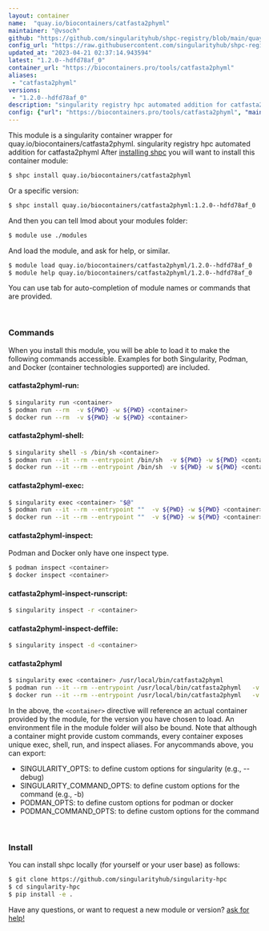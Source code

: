 ```yaml
---
layout: container
name:  "quay.io/biocontainers/catfasta2phyml"
maintainer: "@vsoch"
github: "https://github.com/singularityhub/shpc-registry/blob/main/quay.io/biocontainers/catfasta2phyml/container.yaml"
config_url: "https://raw.githubusercontent.com/singularityhub/shpc-registry/main/quay.io/biocontainers/catfasta2phyml/container.yaml"
updated_at: "2023-04-21 02:37:14.943594"
latest: "1.2.0--hdfd78af_0"
container_url: "https://biocontainers.pro/tools/catfasta2phyml"
aliases:
 - "catfasta2phyml"
versions:
 - "1.2.0--hdfd78af_0"
description: "singularity registry hpc automated addition for catfasta2phyml"
config: {"url": "https://biocontainers.pro/tools/catfasta2phyml", "maintainer": "@vsoch", "description": "singularity registry hpc automated addition for catfasta2phyml", "latest": {"1.2.0--hdfd78af_0": "sha256:3f950b0242e2aace28f6bd9ea441309085c56ab9a4d762ba60dd3d9c7362034d"}, "tags": {"1.2.0--hdfd78af_0": "sha256:3f950b0242e2aace28f6bd9ea441309085c56ab9a4d762ba60dd3d9c7362034d"}, "docker": "quay.io/biocontainers/catfasta2phyml", "aliases": {"catfasta2phyml": "/usr/local/bin/catfasta2phyml"}}
---
```


This module is a singularity container wrapper for quay.io/biocontainers/catfasta2phyml.
singularity registry hpc automated addition for catfasta2phyml
After [installing shpc](#install) you will want to install this container module:


```bash
$ shpc install quay.io/biocontainers/catfasta2phyml
```

Or a specific version:

```bash
$ shpc install quay.io/biocontainers/catfasta2phyml:1.2.0--hdfd78af_0
```

And then you can tell lmod about your modules folder:

```bash
$ module use ./modules
```

And load the module, and ask for help, or similar.

```bash
$ module load quay.io/biocontainers/catfasta2phyml/1.2.0--hdfd78af_0
$ module help quay.io/biocontainers/catfasta2phyml/1.2.0--hdfd78af_0
```

You can use tab for auto-completion of module names or commands that are provided.

<br>

### Commands

When you install this module, you will be able to load it to make the following commands accessible.
Examples for both Singularity, Podman, and Docker (container technologies supported) are included.

#### catfasta2phyml-run:

```bash
$ singularity run <container>
$ podman run --rm  -v ${PWD} -w ${PWD} <container>
$ docker run --rm  -v ${PWD} -w ${PWD} <container>
```

#### catfasta2phyml-shell:

```bash
$ singularity shell -s /bin/sh <container>
$ podman run --it --rm --entrypoint /bin/sh  -v ${PWD} -w ${PWD} <container>
$ docker run --it --rm --entrypoint /bin/sh  -v ${PWD} -w ${PWD} <container>
```

#### catfasta2phyml-exec:

```bash
$ singularity exec <container> "$@"
$ podman run --it --rm --entrypoint ""  -v ${PWD} -w ${PWD} <container> "$@"
$ docker run --it --rm --entrypoint ""  -v ${PWD} -w ${PWD} <container> "$@"
```

#### catfasta2phyml-inspect:

Podman and Docker only have one inspect type.

```bash
$ podman inspect <container>
$ docker inspect <container>
```

#### catfasta2phyml-inspect-runscript:

```bash
$ singularity inspect -r <container>
```

#### catfasta2phyml-inspect-deffile:

```bash
$ singularity inspect -d <container>
```


#### catfasta2phyml

```bash
$ singularity exec <container> /usr/local/bin/catfasta2phyml
$ podman run --it --rm --entrypoint /usr/local/bin/catfasta2phyml   -v ${PWD} -w ${PWD} <container> -c " $@"
$ docker run --it --rm --entrypoint /usr/local/bin/catfasta2phyml   -v ${PWD} -w ${PWD} <container> -c " $@"
```



In the above, the `<container>` directive will reference an actual container provided
by the module, for the version you have chosen to load. An environment file in the
module folder will also be bound. Note that although a container
might provide custom commands, every container exposes unique exec, shell, run, and
inspect aliases. For anycommands above, you can export:

 - SINGULARITY_OPTS: to define custom options for singularity (e.g., --debug)
 - SINGULARITY_COMMAND_OPTS: to define custom options for the command (e.g., -b)
 - PODMAN_OPTS: to define custom options for podman or docker
 - PODMAN_COMMAND_OPTS: to define custom options for the command

<br>

### Install

You can install shpc locally (for yourself or your user base) as follows:

```bash
$ git clone https://github.com/singularityhub/singularity-hpc
$ cd singularity-hpc
$ pip install -e .
```

Have any questions, or want to request a new module or version? [ask for help!](https://github.com/singularityhub/singularity-hpc/issues)